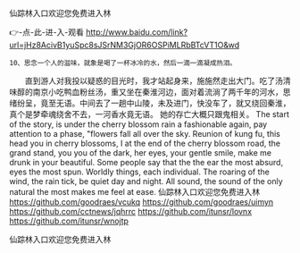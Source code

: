 
仙踪林入口欢迎您免费进入林




👉-点-此-进-入-观看  http://www.baidu.com/link?url=jHz8AcivB1yuSpc8sJSrNM3GjOR6OSPiMLRbBTcVT1O&wd




	10、思念一个人的滋味，就象是喝了一杯冰冷的水，然后一滴一滴凝成热泪。
　　直到游人对我投以疑惑的目光时，我才站起身来，施施然走出大门。吃了汤清味醇的南京小吃鸭血粉丝汤，重又坐在秦淮河边，面对着流淌了两千年的河水，思绪纷呈，竟至无语。中间去了一趟中山陵，未及进门，快没车了，就又绕回秦淮，真个是梦牵魂绕舍不去，一河香水竟无语。
她的存亡大概只跟鬼相关。
The start of the story, is under the cherry blossom rain a fashionable again, pay attention to a phase, "flowers fall all over the sky.
Reunion of kung fu, this head you in cherry blossoms, I at the end of the cherry blossom road, the grand stand, you you of the dark, her eyes, your gentle smile, make me drunk in your beautiful.
Some people say that the the ear the most absurd, eyes the most spun.
Worldly things, each individual.
The roaring of the wind, the rain tick, be quiet day and night.
All sound, the sound of the only natural the most makes me feel at ease.
仙踪林入口欢迎您免费进入林 https://github.com/goodraes/vcukq
https://github.com/goodraes/uimyn
https://github.com/cctnews/jqhrrc
https://github.com/itunsr/lovnx
https://github.com/itunsr/wnojtp





仙踪林入口欢迎您免费进入林
